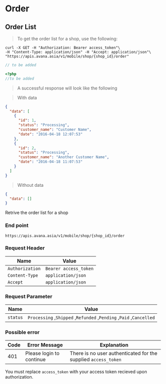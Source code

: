 # Order
## Order List

> To get the order list for a shop, use the following:

```shell
curl -X GET -H "Authorization: Bearer access_token"\
-H "Content-Type: application/json" -H "Accept: application/json"\
"https://apis.avana.asia/v1/mobile/shop/{shop_id}/order"
```

```javascript
// to be added
```

```php
<?php
//to be added
```
> A successful response will look like the following

> With data

```json
{
  "data": [
    {
      "id": 1,
      "status": "Processing",
      "customer_name": "Customer Name",
      "date": "2016-04-18 12:07:53"
    },
    {
      "id": 2,
      "status": "Processing",
      "customer_name": "Another Customer Name",
      "date": "2016-04-18 11:07:53"
    }
  ]
}
```

> Without data

```json
{
  "data": []
}
```

Retrive the order list for a shop

### End point
`https://apis.avana.asia/v1/mobile/shop/{shop_id}/order`
### Request Header
Name | Value
--- | ---
`Authorization` | `Bearer access_token`
`Content-Type` | `application/json`
`Accept` | `application/json`

### Request Parameter
Name | Value
--- | ---
`status` | `Processing` ,`Shipped` ,`Refunded` ,`Pending` ,`Paid` ,`Cancelled`

### Possible error
Code | Error Message | Explanation
--- | --- | ---
401 | Please login to continue | There is no user authenticated for the supplied `access_token` 

<aside class="notice">
You must replace <code>access_token</code> with your access token recieved upon authorization.
</aside>

